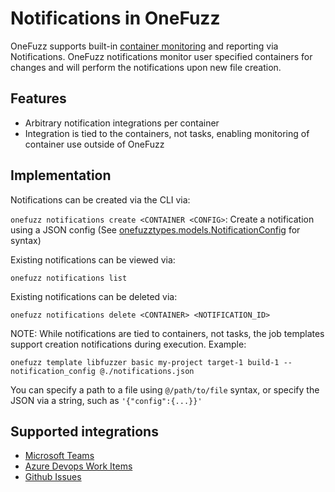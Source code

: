 # Notifications in OneFuzz

OneFuzz supports built-in [container monitoring](containers.md) and reporting
via Notifications.  OneFuzz notifications monitor user specified containers
for changes and will perform the notifications upon new file creation.

## Features

* Arbitrary notification integrations per container
* Integration is tied to the containers, not tasks, enabling monitoring of
  container use outside of OneFuzz

## Implementation

Notifications can be created via the CLI via:

`onefuzz notifications create <CONTAINER <CONFIG>`: Create a notification using a JSON config (See [onefuzztypes.models.NotificationConfig](../src/pytypes/onefuzztypes/models.py)
   for syntax)

Existing notifications can be viewed via:

`onefuzz notifications list`

Existing notifications can be deleted via:

`onefuzz notifications delete <CONTAINER> <NOTIFICATION_ID>`

NOTE: While notifications are tied to containers, not tasks, the job templates support
creation notifications during execution.  Example:

```
onefuzz template libfuzzer basic my-project target-1 build-1 --notification_config @./notifications.json
```

You can specify a path to a file using `@/path/to/file` syntax, or specify the
JSON via a string, such as `'{"config":{...}}'`

## Supported integrations

* [Microsoft Teams](notifications/teams.md)
* [Azure Devops Work Items](notifications/ado.md)
* [Github Issues](notifications/github.md)